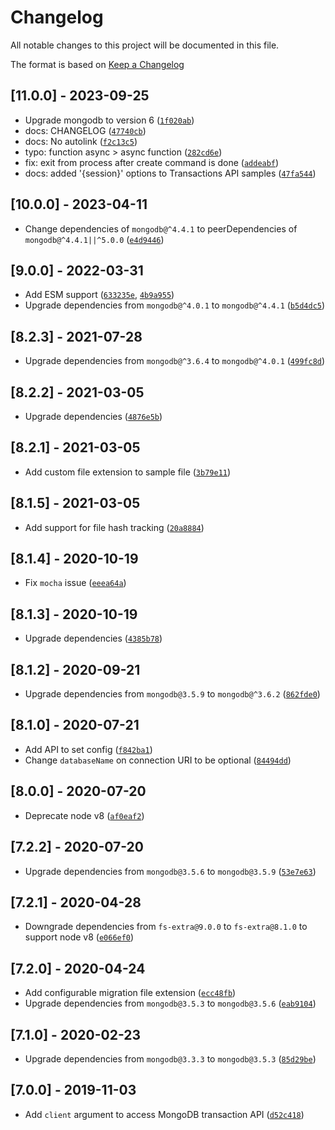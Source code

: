 # Changelog

All notable changes to this project will be documented in this file.

The format is based on [Keep a Changelog](https://keepachangelog.com/en/1.0.0/)

## [11.0.0] - 2023-09-25
- Upgrade mongodb to version 6 ([`1f020ab`](https://github.com/seppevs/migrate-mongo/commit/1f020ab8a3fafef826eb8c68e844ed94f3d9666e))
- docs: CHANGELOG ([`47740cb`](https://github.com/seppevs/migrate-mongo/commit/47740cb81bd8108631eaf2fe6b3fd4b4ba2aec92))
- docs: No autolink ([`f2c13c5`](https://github.com/seppevs/migrate-mongo/commit/f2c13c508cf60cdc790a1552fc24784e79c4ead9))
- typo: function async > async function ([`282cd6e`](https://github.com/seppevs/migrate-mongo/commit/282cd6e1527f02a282bbadc29ee61aa0c67bc0b4))
- fix: exit from process after create command is done ([`addeabf`](https://github.com/seppevs/migrate-mongo/commit/addeabf1c781752771f923370d83f5edfc1a335f))
- docs: added '{session}' options to Transactions API samples ([`47fa544`](https://github.com/seppevs/migrate-mongo/commit/47fa544a1c249e473135df06f6befa1b6a3caaaf))


## [10.0.0] - 2023-04-11

- Change dependencies of `mongodb@^4.4.1` to peerDependencies of `mongodb@^4.4.1||^5.0.0` ([`e4d9446`](https://github.com/seppevs/migrate-mongo/commit/e4d944680db7222482ce55340eaddf15c02c234d))

## [9.0.0] - 2022-03-31

- Add ESM support ([`633235e`](https://github.com/seppevs/migrate-mongo/commit/633235eecad3aa852d75809d5a150ddfb9a3a3b9), [`4b9a955`](https://github.com/seppevs/migrate-mongo/commit/4b9a955b291734c3f8971327423343d4d90311d1))
- Upgrade dependencies from `mongodb@^4.0.1` to `mongodb@^4.4.1` ([`b5d4dc5`](https://github.com/seppevs/migrate-mongo/commit/b5d4dc514062ef15525806bb58d5ff16ffac5173))

## [8.2.3] - 2021-07-28

- Upgrade dependencies from `mongodb@^3.6.4` to `mongodb@^4.0.1` ([`499fc8d`](https://github.com/seppevs/migrate-mongo/commit/499fc8dc823f0d8e794e2edb15767832144ef7f2))

## [8.2.2] - 2021-03-05

- Upgrade dependencies ([`4876e5b`](https://github.com/seppevs/migrate-mongo/commit/4876e5b5530f10055f2cd05da796fce78b3cc289))

## [8.2.1] - 2021-03-05

- Add custom file extension to sample file ([`3b79e11`](https://github.com/seppevs/migrate-mongo/commit/3b79e11b5ebf89123267601f2711e6f29ebe93de))

## [8.1.5] - 2021-03-05

- Add support for file hash tracking ([`20a8884`](https://github.com/seppevs/migrate-mongo/commit/20a8884e60ad09968093b7d0b09e22689d01ef2f))

## [8.1.4] - 2020-10-19

- Fix `mocha` issue ([`eeea64a`](https://github.com/seppevs/migrate-mongo/commit/eeea64a4ca98aa86d4b90b0a8e79ce54ab9f8719))

## [8.1.3] - 2020-10-19

- Upgrade dependencies ([`4385b78`](https://github.com/seppevs/migrate-mongo/commit/4385b78e4a536084ca9ef4b5b20b2aae02051f13))

## [8.1.2] - 2020-09-21

- Upgrade dependencies from `mongodb@3.5.9` to `mongodb@^3.6.2` ([`862fde0`](https://github.com/seppevs/migrate-mongo/commit/862fde035e4ecc3353f8d7e0f6aeafcef9ef01b1))

## [8.1.0] - 2020-07-21

- Add API to set config ([`f842ba1`](https://github.com/seppevs/migrate-mongo/commit/f842ba1c0db15e34860d115c0d945bffb0659b35))
- Change `databaseName` on connection URI to be optional ([`84494dd`](https://github.com/seppevs/migrate-mongo/commit/84494dd483f39bdcfe0d1377ed9348c751ec65a3))

## [8.0.0] - 2020-07-20

- Deprecate node v8 ([`af0eaf2`](https://github.com/seppevs/migrate-mongo/commit/af0eaf2d4c2d29b8a2bf7ce250c0d48d6d70307e))

## [7.2.2] - 2020-07-20

- Upgrade dependencies from `mongodb@3.5.6` to `mongodb@3.5.9` ([`53e7e63`](https://github.com/seppevs/migrate-mongo/commit/53e7e630dc6fc817b9fe45b85b5d4dff060aaaf4))

## [7.2.1] - 2020-04-28

- Downgrade dependencies from `fs-extra@9.0.0` to `fs-extra@8.1.0` to support node v8 ([`e066ef0`](https://github.com/seppevs/migrate-mongo/commit/e066ef0b25e133d438aa902d75922c618279f655))

## [7.2.0] - 2020-04-24

- Add configurable migration file extension ([`ecc48fb`](https://github.com/seppevs/migrate-mongo/commit/ecc48fbb29ff3cf76aaaa23c8973ec1eae8b83f9))
- Upgrade dependencies from `mongodb@3.5.3` to `mongodb@3.5.6` ([`eab9104`](https://github.com/seppevs/migrate-mongo/commit/eab910496b30241ad0348ccbef4225cb4492380b))

## [7.1.0] - 2020-02-23

- Upgrade dependencies from `mongodb@3.3.3` to `mongodb@3.5.3` ([`85d29be`](https://github.com/seppevs/migrate-mongo/commit/85d29be1026cdb9e6ec226b99da2947a1aa5c147))

## [7.0.0] - 2019-11-03

- Add `client` argument to access MongoDB transaction API ([`d52c418`](https://github.com/seppevs/migrate-mongo/commit/d52c4180b9b5532185daea21ca9f5759a41e8974))

